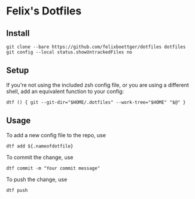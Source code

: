 # Felix's Dotfiles

## Install

`git clone --bare https://github.com/felixboettger/dotfiles dotfiles`
`git config --local status.showUntrackedFiles no`

## Setup

If you're not using the included zsh config file, or you are using a different
shell, add an equivalent function to your config:

`dtf () {
  git --git-dir="$HOME/.dotfiles" --work-tree="$HOME" "$@"
}`

## Usage

To add a new config file to the repo, use

`dtf add ${.nameofdotfile}`

To commit the change, use

`dtf commit -m "Your commit message"`

To push the change, use 

`dtf push`
